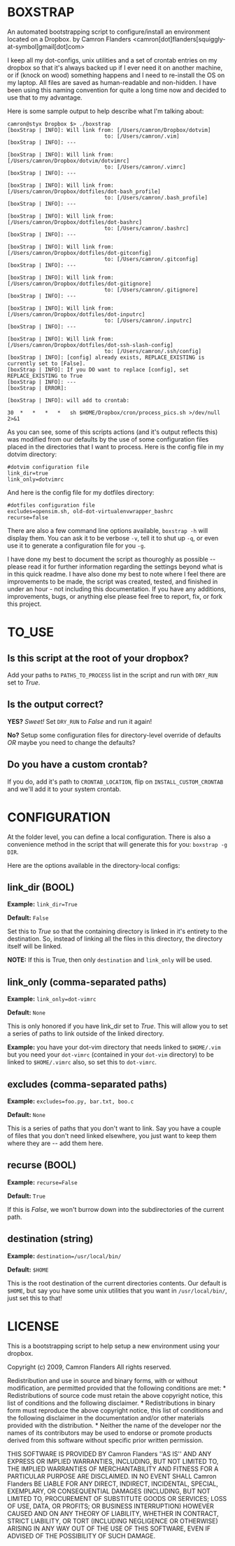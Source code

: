 BOXSTRAP
========

An automated bootstrapping script to configure/install an environment located on a Dropbox.
by Camron Flanders <camron[dot]flanders[squiggly-at-symbol]gmail[dot]com>

I keep all my dot-configs, unix utilities and a set of crontab entries on my dropbox so that it's always backed up if I ever need it on another machine, or if (knock on wood) something happens and I need to re-install the OS on my laptop. All files are saved as human-readable and non-hidden. I have been using this naming convention for quite a long time now and decided to use that to my advantage. 

Here is some sample output to help describe what I'm talking about:

    camron@styx Dropbox $> ./boxstrap
    [boxStrap | INFO]: Will link from: [/Users/camron/Dropbox/dotvim]
                                   to: [/Users/camron/.vim]
    [boxStrap | INFO]: ---

    [boxStrap | INFO]: Will link from: [/Users/camron/Dropbox/dotvim/dotvimrc]
                                   to: [/Users/camron/.vimrc]
    [boxStrap | INFO]: ---

    [boxStrap | INFO]: Will link from: [/Users/camron/Dropbox/dotfiles/dot-bash_profile]
                                   to: [/Users/camron/.bash_profile]
    [boxStrap | INFO]: ---

    [boxStrap | INFO]: Will link from: [/Users/camron/Dropbox/dotfiles/dot-bashrc]
                                   to: [/Users/camron/.bashrc]
    [boxStrap | INFO]: ---

    [boxStrap | INFO]: Will link from: [/Users/camron/Dropbox/dotfiles/dot-gitconfig]
                                   to: [/Users/camron/.gitconfig]
    [boxStrap | INFO]: ---

    [boxStrap | INFO]: Will link from: [/Users/camron/Dropbox/dotfiles/dot-gitignore]
                                   to: [/Users/camron/.gitignore]
    [boxStrap | INFO]: ---

    [boxStrap | INFO]: Will link from: [/Users/camron/Dropbox/dotfiles/dot-inputrc]
                                   to: [/Users/camron/.inputrc]
    [boxStrap | INFO]: ---

    [boxStrap | INFO]: Will link from: [/Users/camron/Dropbox/dotfiles/dot-ssh-slash-config]
                                   to: [/Users/camron/.ssh/config]
    [boxStrap | INFO]: [config] already exists, REPLACE_EXISTING is currently set to [False].
    [boxStrap | INFO]: If you DO want to replace [config], set REPLACE_EXISTING to True
    [boxStrap | INFO]: ---
    [boxStrap | ERROR]: 

    [boxStrap | INFO]: will add to crontab:

    30	*	*	*	*	sh $HOME/Dropbox/cron/process_pics.sh >/dev/null 2>&1

As you can see, some of this scripts actions (and it's output reflects this) was modified from our defaults by the use of some configuration files placed in the directories that I want to process. Here is the config file in my dotvim directory:

    #dotvim configuration file
    link_dir=true
    link_only=dotvimrc

And here is the config file for my dotfiles directory:

    #dotfiles configuration file
    excludes=opensim.sh, old-dot-virtualenvwrapper_bashrc
    recurse=false

There are also a few command line options available, `boxstrap -h` will display them. You can ask it to be verbose `-v`, tell it to shut up `-q`, or even use it to generate a configuration file for you `-g`.

I have done my best to document the script as thouroghly as possible -- please read it for further information regarding the settings beyond what is in this quick readme. I have also done my best to note where I feel there are improvements to be made, the script was created, tested, and finished in under an hour - not including this documentation. If you have any additions, improvements, bugs, or anything else please feel free to report, fix, or fork this project.

TO_USE
======

Is this script at the root of your dropbox?
-------------------------------------------

Add your paths to `PATHS_TO_PROCESS` list in the script and run with `DRY_RUN` set to *True*.

Is the output correct?
----------------------

**YES?** *Sweet!* Set `DRY_RUN` to *False* and run it again!

**No?** Setup some configuration files for directory-level override of defaults *OR* maybe you need to change the defaults?

Do you have a custom crontab?
-----------------------------

If you do, add it's path to `CRONTAB_LOCATION`, flip on `INSTALL_CUSTOM_CRONTAB` and we'll add it to your system crontab.

CONFIGURATION
=============

At the folder level, you can define a local configuration. There is also a convenience method in the script that will generate this for you: `boxstrap -g DIR`. 

Here are the options available in the directory-local configs:

link_dir **(BOOL)**
-------------------

**Example:** `link_dir=True`

**Default:** `False`

Set this to *True* so that the containing directory is linked in it's entirety to the destination. So, instead of linking all the files in this directory, the directory itself will be linked. 

**NOTE:** If this is True, then only `destination` and `link_only` will be used.

link_only **(comma-separated paths)**
-------------------------------------

**Example:** `link_only=dot-vimrc`

**Default:** `None`

This is only honored if you have link_dir set to *True*. This will allow you to set a series of paths to link outside of the linked directory. 

**Example:** you have your dot-vim directory that needs linked to `$HOME/.vim` but you need your `dot-vimrc` (contained in your `dot-vim` directory) to be linked to `$HOME/.vimrc` also, so set this to `dot-vimrc`.

excludes **(comma-separated paths)**
-------------------------------------

**Example:** `excludes=foo.py, bar.txt, boo.c`

**Default:** `None`

This is a series of paths that you don't want to link. Say you have a couple of files that you don't need linked elsewhere, you just want to keep them where they are -- add them here.

recurse **(BOOL)**
------------------

**Example:** `recurse=False`

**Default:** `True`

If this is *False*, we won't burrow down into the subdirectories of the current path.

destination **(string)**
------------------------

**Example:** `destination=/usr/local/bin/`

**Default:** `$HOME`

This is the root destination of the current directories contents. Our default is `$HOME`, but say you have some unix utilities that you want in `/usr/local/bin/`, just set this to that!

LICENSE
=======

This is a bootstrapping script to help setup a new environment using your dropbox.

Copyright (c) 2009, Camron Flanders
All rights reserved.

Redistribution and use in source and binary forms, with or without
modification, are permitted provided that the following conditions are met:
    * Redistributions of source code must retain the above copyright
      notice, this list of conditions and the following disclaimer.
    * Redistributions in binary form must reproduce the above copyright
      notice, this list of conditions and the following disclaimer in the
      documentation and/or other materials provided with the distribution.
    * Neither the name of the developer nor the
      names of its contributors may be used to endorse or promote products
      derived from this software without specific prior written permission.

THIS SOFTWARE IS PROVIDED BY Camron Flanders ''AS IS'' AND ANY
EXPRESS OR IMPLIED WARRANTIES, INCLUDING, BUT NOT LIMITED TO, THE IMPLIED
WARRANTIES OF MERCHANTABILITY AND FITNESS FOR A PARTICULAR PURPOSE ARE
DISCLAIMED. IN NO EVENT SHALL Camron Flanders BE LIABLE FOR ANY
DIRECT, INDIRECT, INCIDENTAL, SPECIAL, EXEMPLARY, OR CONSEQUENTIAL DAMAGES
(INCLUDING, BUT NOT LIMITED TO, PROCUREMENT OF SUBSTITUTE GOODS OR SERVICES;
LOSS OF USE, DATA, OR PROFITS; OR BUSINESS INTERRUPTION) HOWEVER CAUSED AND
ON ANY THEORY OF LIABILITY, WHETHER IN CONTRACT, STRICT LIABILITY, OR TORT
(INCLUDING NEGLIGENCE OR OTHERWISE) ARISING IN ANY WAY OUT OF THE USE OF THIS
SOFTWARE, EVEN IF ADVISED OF THE POSSIBILITY OF SUCH DAMAGE.
